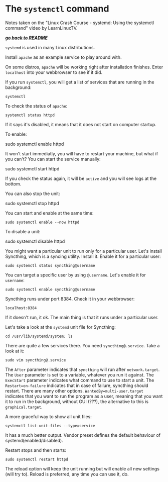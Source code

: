 # The `systemctl` command

Notes taken on the "Linux Crash Course - systemd: Using the systemctl command"
video by LearnLinuxTV.

[***go back to README***](/README.md)

`systemd` is used in many Linux distributions.

Install `apache` as an example service to play around with.

On some distros, `apache` will be working right after installation finishes.
Enter `localhost` into your webbrowser to see if it did.

If you run `systemctl`, you will get a list of services that are running in the
background:

    systemctl
    
To check the status of `apache`:

    systemctl status httpd

If it says it's disabled, it means that it does not start on computer startup.

To enable:

   sudo systemctl enable httpd 

It won't start immediatly, you will have to restart your machine, but what if
you can't? You can start the service manually:

   sudo systemctl start httpd 

If you check the status again, it will be `active` and you will see logs at
the bottom.

You can also stop the unit:
    
   sudo systemctl stop httpd 

You can start and enable at the same time:

    sudo systemctl enable --now httpd    

To disable a unit:

   sudo systemctl disable httpd 

You might want a particular unit to run only for a particular user. Let's
install Syncthing, which is a syncing utility. Install it. Enable it for a 
particular user:

    sudo systemctl status syncthing@username

You can target a specific user by using `@username`. Let's enable it for
`username`:

    sudo systemctl enable syncthing@username

Syncthing runs under port 8384. Check it in your webbrowser:

    localhost:8384

If it doesn't run, it ok. The main thing is that it runs under a particular
user. 

Let's take a look at the `systemd` unit file for Syncthing:

    cd /usr/lib/systemd/system; ls

There are quite a few services there. You need `syncthing@.service`. Take a
look at it:

    sudo vim syncthing@.service

The `After` parameter indicates that `syncthing` will run after
`network.target`. The `User` parameter is set to a variable, whatever you run
it against. The `ExecStart` parameter indicates what command to use to start a 
unit. The `Restart=on-failure` indicates that in case of failure, syncthing
should restart. There are many other options. `WantedBy=multi-user.target`
indicates that you want to run the program as a user, meaning that you want it
to run in the background, without GUI (???), the alternative to this is
`graphical.target`. 

A more graceful way to show all unit files:

    systemctl list-unit-files --type=service 

It has a much better output. Vendor preset defines the default behaviour of
systemd(enabled/disabled). 

Restart stops and then starts:

    sudo systemctl restart httpd 

The reload option will keep the unit running but will enable all new settings
(will try to). Reload is preferred, any time you can use it, do. 

